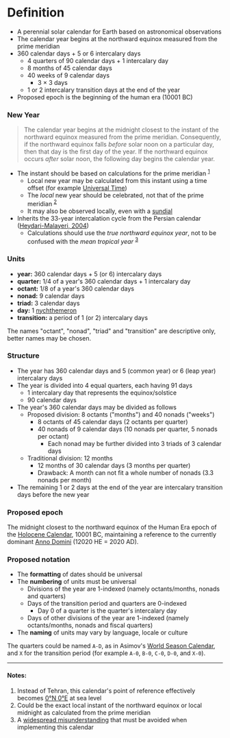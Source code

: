 # Definition

- A perennial solar calendar for Earth based on astronomical observations
- The calendar year begins at the northward equinox measured from the prime meridian
- 360 calendar days + 5 or 6 intercalary days
  - 4 quarters of 90 calendar days + 1 intercalary day
  - 8 months of 45 calendar days
  - 40 weeks of 9 calendar days
    - 3 × 3 days
  - 1 or 2 intercalary transition days at the end of the year
- Proposed epoch is the beginning of the human era (10001 BC)

### New Year

> The calendar year begins at the midnight closest to the instant of the northward equinox measured from the prime meridian. Consequently, if the northward equinox falls _before_ solar noon on a particular day, then that day is the first day of the year. If the northward equinox occurs _after_ solar noon, the following day begins the calendar year.

- The instant should be based on calculations for the prime meridian <sup>[1](#notes)</sup>
  - Local new year may be calculated from this instant using a time offset (for example [Universal Time](https://en.wikipedia.org/wiki/Universal_Time))
  - The _local_ new year should be celebrated, not that of the prime meridian <sup>[2](#notes)</sup>
  - It may also be observed locally, even with a [sundial](https://en.wikipedia.org/wiki/Sundial)
- Inherits the 33-year intercalation cycle from the Persian calendar ([Heydari-Malayeri, 2004](http://aramis.obspm.fr/~heydari/divers/ir-cal-eng.html))
  - Calculations should use the _true northward equinox year_, not to be confused with the _mean tropical year_ <sup>[3](#notes)</sup>

### Units

- **year:** 360 calendar days + 5 (or 6) intercalary days
- **quarter:** 1/4 of a year's 360 calendar days + 1 intercalary day
- **octant:** 1/8 of a year's 360 calendar days
- **nonad:** 9 calendar days
- **triad:** 3 calendar days
- **day:** 1 [nychthemeron](https://en.wikipedia.org/wiki/Nychthemeron)
- **transition:** a period of 1 (or 2) intercalary days

The names "octant", "nonad", "triad" and "transition" are descriptive only, better names may be chosen.

### Structure

- The year has 360 calendar days and 5 (common year) or 6 (leap year) intercalary days
- The year is divided into 4 equal quarters, each having 91 days
  - 1 intercalary day that represents the equinox/solstice
  - 90 calendar days
- The year's 360 calendar days may be divided as follows
  - Proposed division: 8 octants ("months") and 40 nonads ("weeks")
    - 8 octants of 45 calendar days (2 octants per quarter)
    - 40 nonads of 9 calendar days (10 nonads per quarter, 5 nonads per octant)
      - Each nonad may be further divided into 3 triads of 3 calendar days
  - Traditional division: 12 months
    - 12 months of 30 calendar days (3 months per quarter)
    - Drawback: A month can not fit a whole number of nonads (3.3 nonads per month)
 - The remaining 1 or 2 days at the end of the year are intercalary transition days before the new year

### Proposed epoch

The midnight closest to the northward equinox of the Human Era epoch of the [Holocene Calendar](https://en.wikipedia.org/wiki/Holocene_calendar), 10001 BC, maintaining a reference to the currently dominant [Anno Domini](https://en.wikipedia.org/wiki/Anno_Domini) (12020 HE = 2020 AD).

### Proposed notation

- The **formatting** of dates should be universal
- The **numbering** of units must be universal
  - Divisions of the year are 1-indexed (namely octants/months, nonads and quarters)
  - Days of the transition period and quarters are 0-indexed
    - Day 0 of a quarter is the quarter's intercalary day
  - Days of other divisions of the year are 1-indexed (namely octants/months, nonads and fiscal quarters)
- The **naming** of units may vary by language, locale or culture

The quarters could be named `A-D`, as in Asimov's [World Season Calendar](https://calendars.wikia.org/wiki/World_Season_Calendar), and `X` for the transition period (for example `A-0`, `B-0`, `C-0`, `D-0`, and `X-0`).

---

#### Notes:

1. Instead of Tehran, this calendar's point of reference effectively becomes [0°N 0°E](https://en.wikipedia.org/wiki/Null_Island) at sea level
2. Could be the exact local instant of the northward equinox or local midnight as calculated from the prime meridian
3. A [widespread misunderstanding](https://hermetic.ch/cal_stud/cassidy/err_trop.htm) that must be avoided when implementing this calendar
